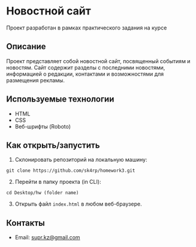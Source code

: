 # Новостной сайт

Проект разработан в рамках практического задания на курсе

## Описание

Проект представляет собой новостной сайт, посвященный событиям и новостям. Сайт содержит разделы с последними новостями, информацией о редакции, контактами и возможностями для размещения рекламы.

## Используемые технологии

- HTML
- CSS
- Веб-шрифты (Roboto)

## Как открыть/запустить

1. Склонировать репозиторий на локальную машину:
```bash-
git clone https://github.com/sk4rp/homework3.git
```


2. Перейти в папку проекта (in CLI):

```bash-
cd Desktop/hw (folder name)
```


3. Открыть файл `index.html` в любом веб-браузере.


## Контакты

- Email: supr.kz@gmail.com






